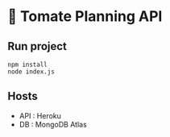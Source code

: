 # 🍅 Tomate Planning API

## Run project

```
npm install
node index.js
```

## Hosts

- API : Heroku
- DB : MongoDB Atlas